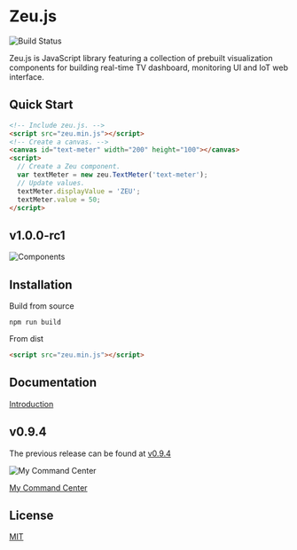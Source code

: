 # Zeu.js

![Build Status](https://travis-ci.org/shzlw/zeu.svg?branch=master)

Zeu.js is JavaScript library featuring a collection of prebuilt visualization components for building real-time TV dashboard, monitoring UI and IoT web interface.

## Quick Start

```html
<!-- Include zeu.js. -->
<script src="zeu.min.js"></script>
<!-- Create a canvas. -->
<canvas id="text-meter" width="200" height="100"></canvas>
<script>
  // Create a Zeu component.
  var textMeter = new zeu.TextMeter('text-meter');
  // Update values.
  textMeter.displayValue = 'ZEU';
  textMeter.value = 50;
</script>
```

## v1.0.0-rc1

![Components](https://github.com/shzlw/zeu/blob/master/examples/components.v1.0.0.gif)

## Installation

Build from source
```
npm run build
```

From dist
```html
<script src="zeu.min.js"></script>
```

## Documentation

[Introduction](https://shzlw.github.io/zeu/docs/introduction.html)

## v0.9.4

The previous release can be found at [v0.9.4](https://github.com/shzlw/zeu/tree/v0.9.4)

![My Command Center](https://github.com/shzlw/zeu/blob/master/examples/my-command-center.v0.9.1.gif)

[My Command Center](https://shzlw.github.io/zeu/examples/my-command-center.html)

## License

[MIT](http://opensource.org/licenses/MIT)
